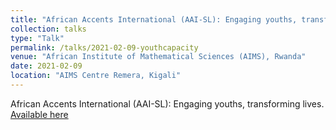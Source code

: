 ```yaml
---
title: "African Accents International (AAI-SL): Engaging youths, transforming lives"
collection: talks
type: "Talk"
permalink: /talks/2021-02-09-youthcapacity
venue: "African Institute of Mathematical Sciences (AIMS), Rwanda"
date: 2021-02-09
location: "AIMS Centre Remera, Kigali"
---
```


African Accents International (AAI-SL): Engaging youths, transforming lives. [Available here](https://www.slideshare.net/YusufBrima/african-accents-international-institute-aaiisl-work-overview)

